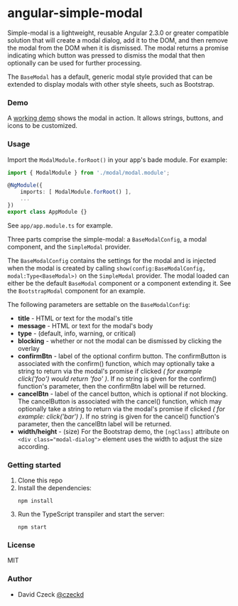 # angular-simple-modal

Simple-modal is a lightweight, reusable Angular 2.3.0 or greater compatible 
solution that will create a modal dialog, add it to the DOM, and then remove 
the modal from the DOM when it is dismissed. The modal returns a promise 
indicating which button was pressed to dismiss the modal that then optionally 
can be used for further processing.

The ``BaseModal`` has a default, generic modal style provided that can be 
extended to display modals with other style sheets, such as Bootstrap.

### Demo

A [working demo](http://czeckd.github.io/angular-simple-modal/demo/) shows
the modal in action. It allows strings, buttons, and icons to be customized.

### Usage

Import the ``ModalModule.forRoot()`` in your app's bade module. For example:
```ts
import { ModalModule } from './modal/modal.module';

@NgModule({
    imports: [ ModalModule.forRoot() ],
    ...
})
export class AppModule {}
```

See ``app/app.module.ts`` for example.

Three parts comprise the simple-modal: a ``BaseModalConfig``, a modal 
component, and the ``SimpleModal`` provider.

The ``BaseModalConfig`` contains the settings for the modal and is injected 
when the modal is created by calling ``show(config:BaseModalConfig, 
modal:Type<BaseModal>)`` on the ``SimpleModal`` provider. The modal loaded can 
either be the default ``BaseModal`` component or a component extending it. See 
the ``BootstrapModal`` component for an example.

The following parameters are settable on the ``BaseModalConfig``: 
- **title** - HTML or text for the modal's title
- **message** - HTML or text for the modal's body 
- **type** - (default, info, warning, or critical)
- **blocking** - whether or not the modal can be dismissed by clicking the 
overlay
- **confirmBtn** - label of the optional confirm button. The confirmButton is 
associated with the confirm() function, which may optionally take a string to 
return via the modal's promise if clicked *( for example click('foo') would 
return 'foo' )*. If no string is given for the confirm() function's parameter, 
then the confirmBtn label will be returned.
- **cancelBtn** - label of the cancel button, which is optional if not 
blocking. The cancelButton is associated with the cancel() function, which may 
optionally take a string to return via the modal's promise if clicked *( for 
example: click('bar') )*. If no string is given for the cancel() function's 
parameter, then the cancelBtn label will be returned.
- **width/height** - (size) For the Bootstrap demo, the `[ngClass]` 
attribute on `<div class="modal-dialog">` element uses the width to adjust the
size according.

### Getting started

1. Clone this repo
1. Install the dependencies:
	```
    npm install
	```
1. Run the TypeScript transpiler and start the server:
	```
	npm start
	```

### License

MIT


### Author
- David Czeck [@czeckd](https://github.com/czeckd)
